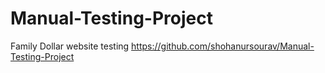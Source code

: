 # Manual-Testing-Project
Family Dollar website testing
https://github.com/shohanursourav/Manual-Testing-Project
